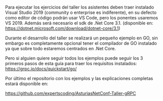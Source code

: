 Para ejecutar los ejercicios del taller los asistentes deben traer instalado Visual Studio 2019 (community o enterprise es indiferente), en su defecto como editor de código podrán usar VS Code, pero los ponentes usaremos VS 2019. 
Además será necesario el sdk de .Net Core 3.1. (disponible en: https://dotnet.microsoft.com/download/dotnet-core/3.1) 

Durante el desarrollo del taller se realizará un pequeño ejemplo en GO, sin embargo es completamente opcional tener el compilador de GO instalado ya que sobre todo estaremos centrados en .Net Core. 

Pero si alguien quiere seguir todos los ejemplos puede seguir los 3 primeros pasos de esta guía para traer los requisitos instalados: https://grpc.io/docs/quickstart/go/

Por último el repositorio con los ejemplos y las explicaciones completas estará disponible en:

https://github.com/expertscoding/AsturiasNetConf-Taller-gRPC

